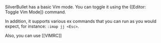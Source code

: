 SilverBullet has a basic Vim mode. You can toggle it using the {[Editor: Toggle Vim Mode]} command.

In addition, it supports various ex commands that you can run as you would expect, for instance: `:imap jj <Esc>`.

Also, you can use [[VIMRC]]